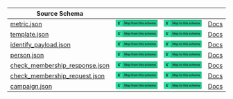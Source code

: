 | Source Schema                                                                                                                                     |                                                                                                                                                                                                                                                                                                                                     |                                                                                                                                                                                                                                                                                                                               |                                                                  |
| ------------------------------------------------------------------------------------------------------------------------------------------------- | ----------------------------------------------------------------------------------------------------------------------------------------------------------------------------------------------------------------------------------------------------------------------------------------------------------------------------------- | ----------------------------------------------------------------------------------------------------------------------------------------------------------------------------------------------------------------------------------------------------------------------------------------------------------------------------- | ---------------------------------------------------------------- |
| [metric.json](https://raw.githubusercontent.com/Stedi/registry/main/schemas/klaviyo/2021.11.26/metric.json)                                       | [![Map from this schema](/images/MapFromThisSchema.svg)](https://terminal.stedi.com/mappings/import?name=Mapping%20from%20Klaviyo's%20metric%20schema&referrer=registry-repo&source_json_schema=https://raw.githubusercontent.com/Stedi/registry/main/schemas/klaviyo/2021.11.26/metric.json)                                       | [![Map to this schema](/images/MapToThisSchema.svg)](https://terminal.stedi.com/mappings/import?name=Mapping%20to%20Klaviyo's%20metric%20schema&referrer=registry-repo&target_json_schema=https://raw.githubusercontent.com/Stedi/registry/main/schemas/klaviyo/2021.11.26/metric.json)                                       | [Docs](https://developers.klaviyo.com/en/reference/api-overview) |
| [template.json](https://raw.githubusercontent.com/Stedi/registry/main/schemas/klaviyo/2021.11.26/template.json)                                   | [![Map from this schema](/images/MapFromThisSchema.svg)](https://terminal.stedi.com/mappings/import?name=Mapping%20from%20Klaviyo's%20template%20schema&referrer=registry-repo&source_json_schema=https://raw.githubusercontent.com/Stedi/registry/main/schemas/klaviyo/2021.11.26/template.json)                                   | [![Map to this schema](/images/MapToThisSchema.svg)](https://terminal.stedi.com/mappings/import?name=Mapping%20to%20Klaviyo's%20template%20schema&referrer=registry-repo&target_json_schema=https://raw.githubusercontent.com/Stedi/registry/main/schemas/klaviyo/2021.11.26/template.json)                                   | [Docs](https://developers.klaviyo.com/en/reference/api-overview) |
| [identify_payload.json](https://raw.githubusercontent.com/Stedi/registry/main/schemas/klaviyo/2021.11.26/identify_payload.json)                   | [![Map from this schema](/images/MapFromThisSchema.svg)](https://terminal.stedi.com/mappings/import?name=Mapping%20from%20Klaviyo's%20identify_payload%20schema&referrer=registry-repo&source_json_schema=https://raw.githubusercontent.com/Stedi/registry/main/schemas/klaviyo/2021.11.26/identify_payload.json)                   | [![Map to this schema](/images/MapToThisSchema.svg)](https://terminal.stedi.com/mappings/import?name=Mapping%20to%20Klaviyo's%20identify_payload%20schema&referrer=registry-repo&target_json_schema=https://raw.githubusercontent.com/Stedi/registry/main/schemas/klaviyo/2021.11.26/identify_payload.json)                   | [Docs](https://developers.klaviyo.com/en/reference/api-overview) |
| [person.json](https://raw.githubusercontent.com/Stedi/registry/main/schemas/klaviyo/2021.11.26/person.json)                                       | [![Map from this schema](/images/MapFromThisSchema.svg)](https://terminal.stedi.com/mappings/import?name=Mapping%20from%20Klaviyo's%20person%20schema&referrer=registry-repo&source_json_schema=https://raw.githubusercontent.com/Stedi/registry/main/schemas/klaviyo/2021.11.26/person.json)                                       | [![Map to this schema](/images/MapToThisSchema.svg)](https://terminal.stedi.com/mappings/import?name=Mapping%20to%20Klaviyo's%20person%20schema&referrer=registry-repo&target_json_schema=https://raw.githubusercontent.com/Stedi/registry/main/schemas/klaviyo/2021.11.26/person.json)                                       | [Docs](https://developers.klaviyo.com/en/reference/api-overview) |
| [check_membership_response.json](https://raw.githubusercontent.com/Stedi/registry/main/schemas/klaviyo/2021.11.26/check_membership_response.json) | [![Map from this schema](/images/MapFromThisSchema.svg)](https://terminal.stedi.com/mappings/import?name=Mapping%20from%20Klaviyo's%20check_membership_response%20schema&referrer=registry-repo&source_json_schema=https://raw.githubusercontent.com/Stedi/registry/main/schemas/klaviyo/2021.11.26/check_membership_response.json) | [![Map to this schema](/images/MapToThisSchema.svg)](https://terminal.stedi.com/mappings/import?name=Mapping%20to%20Klaviyo's%20check_membership_response%20schema&referrer=registry-repo&target_json_schema=https://raw.githubusercontent.com/Stedi/registry/main/schemas/klaviyo/2021.11.26/check_membership_response.json) | [Docs](https://developers.klaviyo.com/en/reference/api-overview) |
| [check_membership_request.json](https://raw.githubusercontent.com/Stedi/registry/main/schemas/klaviyo/2021.11.26/check_membership_request.json)   | [![Map from this schema](/images/MapFromThisSchema.svg)](https://terminal.stedi.com/mappings/import?name=Mapping%20from%20Klaviyo's%20check_membership_request%20schema&referrer=registry-repo&source_json_schema=https://raw.githubusercontent.com/Stedi/registry/main/schemas/klaviyo/2021.11.26/check_membership_request.json)   | [![Map to this schema](/images/MapToThisSchema.svg)](https://terminal.stedi.com/mappings/import?name=Mapping%20to%20Klaviyo's%20check_membership_request%20schema&referrer=registry-repo&target_json_schema=https://raw.githubusercontent.com/Stedi/registry/main/schemas/klaviyo/2021.11.26/check_membership_request.json)   | [Docs](https://developers.klaviyo.com/en/reference/api-overview) |
| [campaign.json](https://raw.githubusercontent.com/Stedi/registry/main/schemas/klaviyo/2021.11.26/campaign.json)                                   | [![Map from this schema](/images/MapFromThisSchema.svg)](https://terminal.stedi.com/mappings/import?name=Mapping%20from%20Klaviyo's%20campaign%20schema&referrer=registry-repo&source_json_schema=https://raw.githubusercontent.com/Stedi/registry/main/schemas/klaviyo/2021.11.26/campaign.json)                                   | [![Map to this schema](/images/MapToThisSchema.svg)](https://terminal.stedi.com/mappings/import?name=Mapping%20to%20Klaviyo's%20campaign%20schema&referrer=registry-repo&target_json_schema=https://raw.githubusercontent.com/Stedi/registry/main/schemas/klaviyo/2021.11.26/campaign.json)                                   | [Docs](https://developers.klaviyo.com/en/reference/api-overview) |